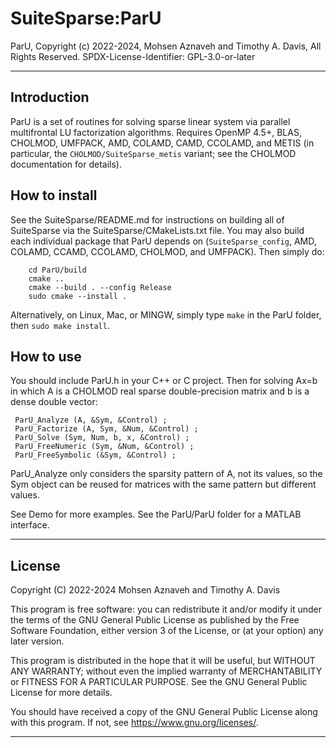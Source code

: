 # SuiteSparse:ParU

ParU, Copyright (c) 2022-2024, Mohsen Aznaveh and Timothy A. Davis,
All Rights Reserved.
SPDX-License-Identifier: GPL-3.0-or-later

--------------------------------------------------------------------------------

## Introduction

ParU is a set of routines for solving sparse linear system via parallel
multifrontal LU factorization algorithms.  Requires OpenMP 4.5+, BLAS, CHOLMOD,
UMFPACK, AMD, COLAMD, CAMD, CCOLAMD, and METIS (in particular, the
`CHOLMOD/SuiteSparse_metis` variant; see the CHOLMOD documentation for
details).

##  How to install

See the SuiteSparse/README.md for instructions on building all of SuiteSparse
via the SuiteSparse/CMakeLists.txt file.  You may also build each individual
package that ParU depends on (`SuiteSparse_config`, AMD, COLAMD, CCAMD,
CCOLAMD, CHOLMOD, and UMFPACK).  Then simply do:

```
    cd ParU/build
    cmake ..
    cmake --build . --config Release
    sudo cmake --install .
```

Alternatively, on Linux, Mac, or MINGW, simply type `make` in the ParU
folder, then `sudo make install`.

##  How to use

You should include ParU.h in your C++ or C project. Then for solving Ax=b in
which A is a CHOLMOD real sparse double-precision matrix and b is a dense
double vector:

     ParU_Analyze (A, &Sym, &Control) ;
     ParU_Factorize (A, Sym, &Num, &Control) ;
     ParU_Solve (Sym, Num, b, x, &Control) ;
     ParU_FreeNumeric (Sym, &Num, &Control) ;
     ParU_FreeSymbolic (&Sym, &Control) ;

ParU_Analyze only considers the sparsity pattern of A, not its values, so the
Sym object can be reused for matrices with the same pattern but different
values.

See Demo for more examples.  See the ParU/ParU folder for a MATLAB interface.

--------------------------------------------------------------------------------
## License
Copyright (C) 2022-2024 Mohsen Aznaveh and Timothy A. Davis

This program is free software: you can redistribute it and/or modify it under
the terms of the GNU General Public License as published by the Free Software
Foundation, either version 3 of the License, or (at your option) any later
version.

This program is distributed in the hope that it will be useful, but WITHOUT ANY
WARRANTY; without even the implied warranty of MERCHANTABILITY or FITNESS FOR A
PARTICULAR PURPOSE. See the GNU General Public License for more details.

You should have received a copy of the GNU General Public License along with
this program. If not, see <https://www.gnu.org/licenses/>.

--------------------------------------------------------------------------------
